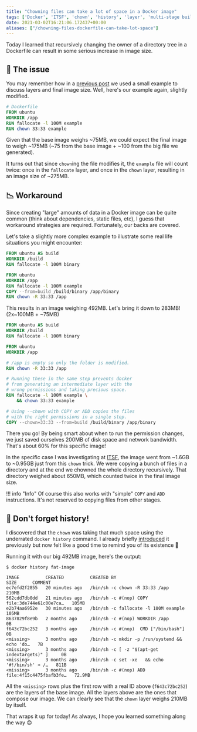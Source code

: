 ```yaml
---
title: "Chowning files can take a lot of space in a Docker image"
tags: ['Docker', 'ITSF', 'chown', 'history', 'layer', 'multi-stage builds']
date: 2021-03-02T16:21:06.172437+00:00
aliases: ["/chowning-files-dockerfile-can-take-lot-space"]
---
```

Today I learned that recursively changing the owner of a directory tree in a Dockerfile can result in some serious increase in image size.

## 🚛 The issue
You may remember how in a [previous post](/docker-images-layers-and-cache/) we used a small example to discuss layers and final image size. Well, here's our example again, slightly modified.

```Dockerfile hl_lines="5"
# Dockerfile
FROM ubuntu
WORKDIR /app
RUN fallocate -l 100M example
RUN chown 33:33 example
```

Given that the base image weighs ~75MB, we could expect the final image to weigh ~175MB (~75 from the base image + ~100 from the big file we generated).

It turns out that since `chown`ing the file modifies it, the `example` file will count twice: once in the `fallocate` layer, and once in the `chown` layer, resulting in an image size of ~275MB.

## 📉 Workaround
Since creating "large" amounts of data in a Docker image can be quite common (think about dependencies, static files, etc), I guess that workaround strategies are required. Fortunately, our backs are covered.

Let's take a slightly more complex example to illustrate some real life situations you might encounter:

```Dockerfile
FROM ubuntu AS build
WORKDIR /build
RUN fallocate -l 100M binary

FROM ubuntu
WORKDIR /app
RUN fallocate -l 100M example
COPY --from=build /build/binary /app/binary
RUN chown -R 33:33 /app
```

This results in an image weighing 492MB. Let's bring it down to 283MB! (2x~100MB + ~75MB)

```Dockerfile hl_lines="9 14 15 19"
FROM ubuntu AS build
WORKDIR /build
RUN fallocate -l 100M binary

FROM ubuntu
WORKDIR /app

# /app is empty so only the folder is modified.
RUN chown -R 33:33 /app

# Running these in the same step prevents docker
# from generating an intermediate layer with the
# wrong permissions and taking precious space.
RUN fallocate -l 100M example \
	&& chown 33:33 example

# Using --chown with COPY or ADD copies the files
# with the right permissions in a single step.
COPY --chown=33:33 --from=build /build/binary /app/binary
```

There you go! By being smart about when to run the permission changes, we just saved ourselves 200MB of disk space and network bandwidth. That's about 60% for this specific image!

In the specific case I was investigating at [ITSF](https://itsf.io), the image went from ~1.6GB to ~0.95GB just from this `chown` trick. We were copying a bunch of files in a directory and at the end we chowned the whole directory recursively. That directory weighed about 650MB, which counted twice in the final image size.

!!! info "Info"
    Of course this also works with "simple" `COPY` and `ADD` instructions. It's not reserved to copying files from other stages.

## 📓 Don't forget history!
I discovered that the `chown` was taking that much space using the underrated `docker history` command. I already briefly [introduced](/docker-images-layers-and-cache/#cache-invalidation) it previously but now felt like a good time to remind you of its existence 🙂

Running it with our big 492MB image, here's the output:

```
$ docker history fat-image

IMAGE          CREATED          CREATED BY                                      SIZE      COMMENT
ec7efd2f2855   20 minutes ago   /bin/sh -c chown -R 33:33 /app                  210MB
562cdd7db0dd   21 minutes ago   /bin/sh -c #(nop) COPY file:3de744e61c00e7ca…   105MB
e2b74aa6952e   30 minutes ago   /bin/sh -c fallocate -l 100M example            105MB
8637829f8e9b   2 months ago     /bin/sh -c #(nop) WORKDIR /app                  0B
f643c72bc252   3 months ago     /bin/sh -c #(nop)  CMD ["/bin/bash"]            0B
<missing>      3 months ago     /bin/sh -c mkdir -p /run/systemd && echo 'do…   7B
<missing>      3 months ago     /bin/sh -c [ -z "$(apt-get indextargets)" ]     0B
<missing>      3 months ago     /bin/sh -c set -xe   && echo '#!/bin/sh' > /…   811B
<missing>      3 months ago     /bin/sh -c #(nop) ADD file:4f15c4475fbafb3fe…   72.9MB
```

All the `<missing>` rows plus the first row with a real ID above (`f643c72bc252`) are the layers of the base image. All the layers above are the ones that compose our image. We can clearly see that the `chown` layer weighs 210MB by itself.

That wraps it up for today! As always, I hope you learned something along the way 😊
